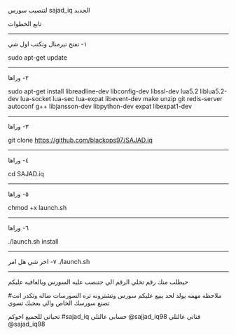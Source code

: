 لتنصيب سورس sajad_iq الجديد

تابع الخطوات
___________
١- تفتح تيرمنال وتكتب اول شي

sudo apt-get update
____________________
٢- وراها

sudo apt-get install libreadline-dev libconfig-dev libssl-dev lua5.2 liblua5.2-dev lua-socket lua-sec lua-expat libevent-dev make unzip git redis-server autoconf g++ libjansson-dev libpython-dev expat libexpat1-dev
___________________________________________________________
٣- وراها

git clone https://github.com/blackops97/SAJAD.iq
__________________________________________
٤- وراها

cd SAJAD.iq
_________________
٥- وراها

chmod +x launch.sh
___________________
٦- وراها

./launch.sh install
____________________
٧- اخر شي هل امر
./launch.sh
________________

حيطلب منك رقم تخلي الرقم الي حتنصب عليه السورس
وبالعافيه عليكم




#ملاحظه مهمه يولد لحد يبيع عليكم سورس وتشترونه تره السورسات ضاله 
وتكدر انت تصنع سورسك الخاص والي يعجبك تسوي 

تحياتي للجميع اخوكم
#sajad_iq
حسابي عالتلي 
@sajjad_iq98
قناتي عالتلي
@sajad_iq98

